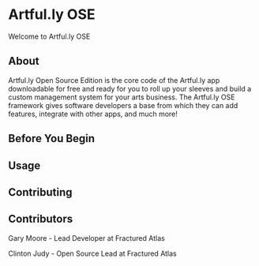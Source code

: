 # Artful.ly OSE

Welcome to Artful.ly OSE

## About
Artful.ly Open Source Edition is the core code of the Artful.ly app downloadable for free and ready for you to roll up your sleeves and build a custom management system for your arts business. The Artful.ly OSE framework gives software developers a base from which they can add features, integrate with other apps, and much more!
## Before You Begin
## Usage
## Contributing
## Contributors
Gary Moore - Lead Developer at Fractured Atlas

Clinton Judy - Open Source Lead at Fractured Atlas

